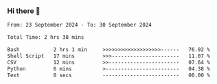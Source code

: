 ### Hi there 👋

<!--
**ututono/ututono** is a ✨ _special_ ✨ repository because its `README.md` (this file) appears on your GitHub profile.

Here are some ideas to get you started:

- 🔭 I’m currently working on ...
- 🌱 I’m currently learning ...
- 👯 I’m looking to collaborate on ...
- 🤔 I’m looking for help with ...
- 💬 Ask me about ...
- 📫 How to reach me: ...
- 😄 Pronouns: ...
- ⚡ Fun fact: ...
-->



<!--START_SECTION:waka-->

```txt
From: 23 September 2024 - To: 30 September 2024

Total Time: 2 hrs 38 mins

Bash           2 hrs 1 min     >>>>>>>>>>>>>>>>>>>------   76.92 %
Shell Script   17 mins         >>>----------------------   11.07 %
CSV            12 mins         >>-----------------------   07.64 %
Python         6 mins          >------------------------   04.38 %
Text           0 secs          -------------------------   00.00 %
```

<!--END_SECTION:waka-->
